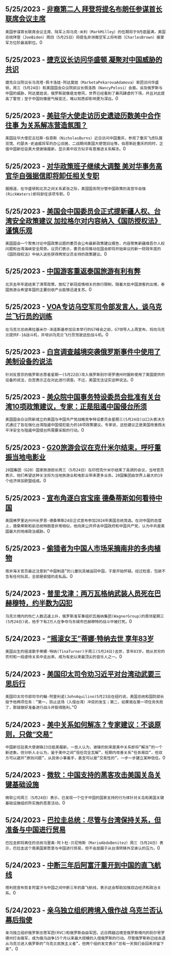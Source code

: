 
  ## 5/25/2023 - [非裔第二人 拜登将提名布朗任参谋首长联席会议主席](https://www.voachinese.com/a/biden-nominates-new-top-military-commander-20230525/7108500.html)
 ```美国参谋首长联席会议主席、陆军上将马克·米利（MarkMilley）的任期将于9月底届满，美国总统拜登（JoeBiden）周四（5月25日）将提名非洲裔空军上将布朗（CharlesBrown）接掌军方位阶最高职位。```0
  ## 5/25/2023 - [捷克议长访问华盛顿 凝聚对中国威胁的共识](https://www.voachinese.com/a/czech-speaker-in-us-focusing-china-threat-20230525/7108477.html)
 ```捷克众议院议长马克塔·佩卡洛娃·阿达莫娃（MarketaPekarovaAdamova）率团访问华盛顿，周三（5月24日）和美国国会众议院前议长佩洛西（NancyPelosi）会面。谈及俄罗斯与中国的威胁，阿达莫娃说，俄罗斯就像是龙卷风，世界已经看到了暴风肆虐的下场，并且对此提高了警觉；至于中国则像是气候变迁，难以知悉却影响更为深远。```0
  ## 5/25/2023 - [美驻华大使走访历史遗迹历数美中合作往事 为关系解冻营造氛围？](https://www.voachinese.com/a/us-ambassador-visits-historic-sites-amid-efforts-to-improve-us-china-tie-20230525/7108449.html)
 ```美国驻华大使尼古拉斯·伯恩斯（NicholasBurns）近日访问中国重庆，参观了重庆飞虎队展览馆、约瑟夫·史迪威将军的办公旧居、二战期间美国大使馆旧址等。伯恩斯赴重庆的同时，正值中国新任驻美大使谢锋履新，显示美中双方似乎有意推进关系解冻。```0
  ## 5/25/2023 - [对华政策班子继续大调整 美对华事务高官华自强据信即将卸任相关专职](https://www.voachinese.com/a/report-us-top-china-policy-official-to-step-down-20230525/7108396.html)
 ```据报道，在华盛顿和北京之间关系紧张之际，美国国务院分管中国政策的高官华自强(RickWaters)即将卸任该项专职。```0
  ## 5/25/2023 - [美国会中国委员会正式提新疆人权、台湾安全政策建议 加拉格尔对内容纳入《国防授权法》谨慎乐观](https://www.voachinese.com/a/us-house-china-committee-policy-recommendations-20230524/7108321.html)
 ```美国国会一个聚焦讨论中国政策议题的委员会公布最新政策建议报告，内容聚焦新疆维吾尔人权问题和台湾海峡安全局势。议员们表示，委员会将推动在国会即将开始审议的新一财政年度的《国防授权法》中纳入这些获得两党议员支持的政策建议。```0
  ## 5/25/2023 - [中国游客重返泰国旅游有利有弊](https://www.voachinese.com/a/return-of-chinese-tourists-to-thailand-has-its-pros-and-cons-20230524/7108284.html)
 ```北京去年年底结束了清零政策，放松了新冠疫情相关的旅行限制，随着大批中国游客的出境，泰国旅游业希望本国的主要创收产业能够迅速复苏。```0
  ## 5/25/2023 - [VOA专访乌空军司令部发言人，谈乌克兰飞行员的训练](https://www.voachinese.com/a/voa-interview-ukrainian-air-forces-command-spokesperson-ihnat-20230524/7108291.html)
 ```在乌克兰总统弗拉基米尔·泽连斯基参加日本举行的G7峰会之前，G7领导人上周宣布，将向乌克兰提供F-16战斗机，并培训乌克兰飞行员驾驶这些战斗机。```0
  ## 5/25/2023 - [白宫调查越境突袭俄罗斯事件中使用了美制设备的说法](https://www.voachinese.com/a/white-house-investigating-claims-of-us-made-equipment-being-used-in-raid-in-russia-20230524/7108287.html)
 ```针对反普京的俄罗斯志愿者星期一(5月22日)攻入俄罗斯别尔哥罗德州时据称使用了美国提供的设备的说法，白宫表示正在对此进行调查。不过，美国无法证实这种说法。```0
  ## 5/25/2023 - [美众院中国事务特设委员会批准有关台湾10项政策建议，专家：正是阻遏中国侵台所须](https://www.voachinese.com/a/experts-said-select-committee-on-ccp-recommendations-are-just-whats-needed-to-deter-chinese-invastion-against-taiwan/7107900.html)
 ```美国国会众议院新成立的美国与中国共产党战略竞争特设委员会星期三(5月24日)以口头表决方式通过了旨在强化台湾阻遏中国侵犯能力的10项政策建议。专家说，这些建议正是美国改善西太平洋安全与阻遏中国侵台所需要采取的行动。```0
  ## 5/25/2023 - [G20旅游会议在克什米尔结束，呼吁重振当地电影业](https://www.voachinese.com/a/g20-tourism-meeting-ends-in-kashmir-with-appeals-to-revive-local-cinema-20230524/7107901.html)
 ```20国集团（G20）国家旅游部长周三（5月24日）在印控克什米尔结束了高调的会议，当地官员表示，他们希望这种关注将为当地旅游业和电影业带来更多业务。20国集团由世界上最大的19个经济体加欧盟组成。```0
  ## 5/25/2023 - [宣布角逐白宫宝座 德桑蒂斯如何看待中国](https://www.voachinese.com/a/florida-gov-ron-desantis-launches-2024-presidential-campaign/7107880.html)
 ```美国佛罗里达州州长罗恩·德桑蒂斯24日正式宣布参加2024年美国总统竞选。在对中国的态度上，德桑蒂斯和前总统特朗普非常相似，他向来公开抨击中国政府和中国共产党，认为中共是美国最大的地缘政治威胁。```0
  ## 5/25/2023 - [偷猎者为中国人市场采摘南非的多肉植物](https://www.voachinese.com/a/succulent-smuggled-to-chinese-market-20230524/7107906.html)
 ```南非海关官员最近注意到“中国制造”的儿童玩具被运回中国，于是开始怀疑。经过检查，包装不含有任何玩具，全部是偷猎的走私品。```0
  ## 5/24/2023 - [普里戈津：两万瓦格纳武装人员死在巴赫穆特，约半数为囚犯](https://www.voachinese.com/a/wagner-chief-20-000-of-his-forces-killed-in-bakhmut-fighting-20230524/7107870.html)
 ```乌克兰境内的伤亡人数迅速上升，俄罗斯准军事组织瓦格纳集团(WagnerGroup)的首领星期三(5月24日)说，他手下有2万人在争夺乌东城市巴赫穆特的战斗中被打死。```0
  ## 5/24/2023 - [“摇滚女王”蒂娜·特纳去世 享年83岁](https://www.voachinese.com/a/queen-of-rock-n-roll-tina-turner-dies-at-83-20230524/7107847.html)
 ```美国出生的摇滚歌手蒂娜·特纳(TinaTurner)于周三(5月24日)去世，享年83岁。她从贫穷的农村和一段虐待关系中走出来，成为有史以来最顶尖的音乐人之一。```0
  ## 5/24/2023 - [美国印太司令劝习近平对台湾动武要三思后行](https://www.voachinese.com/a/indo-pacific-commander-admiral-aquilino-on-taiwan-and-xi-jinping/7107836.html)
 ```美国印太司令部司令约翰·阿奎利诺(JohnAquilino)5月23日在纽约说，美国总统和国防部长授予他两项任务：“第一，防止这场（入侵台湾）冲突的发生；第二，如果我在第一项任务失败了，那就做好准备进行战斗并取得胜利。”```0
  ## 5/24/2023 - [美中关系如何解冻？专家建议：不谈原则，只做“交易”](https://www.voachinese.com/a/us-china-thaw-20230524/7107747.html)
 ```中国新任驻美大使谢锋23日抵美履新。一些人认为，谢锋的到来是美中关系即将“解冻”的一个新迹象。但分析人士认为，鉴于美中之间“信任完全瓦解”，短期内改善关系“任务艰巨”，但双方可以避开“原则问题”，从具体小事着手，甚至可以是“交易性的”，一步一步建立某种信任。```0
  ## 5/24/2023 - [微软：中国支持的黑客攻击美国关岛关键基础设施](https://www.voachinese.com/a/microsoft-says-china-backed-hacker-targeted-critical-infrastructure-in-guam-us-20230524/7107780.html)
 ```微软公司周三（5月24日）表示，已发现一个位于中国的国家支持的行为体针对关岛和美国关键基础设施组织所实施的恶意活动。```0
  ## 5/24/2023 - [巴拉圭总统：尽管与台湾保持关系，但准备与中国进行贸易](https://www.voachinese.com/a/paraguay-ready-to-trade-with-china-despite-taiwan-relations-20230524/7107728.html)
 ```巴拉圭即将离任的总统马里奥·阿卜杜·贝尼特斯（MarioAbdoBenitez）周三（5月24日）表示，巴拉圭这个南美国家愿意与中国进行贸易，但不会屈服于从台湾转移外交承认的压力。```0
  ## 5/24/2023 - [中断三年后阿富汗重开到中国的直飞航线](https://www.voachinese.com/a/taliban-restarts-direct-flight-20230524/7107606.html)
 ```塔利班宣布恢复阿富汗与中国之间中断三年的直飞航线，表示这会帮助加强双边经济和政治关系。```0
  ## 5/24/2023 - [亲乌独立组织跨境入俄作战  乌克兰否认幕后指使](https://www.voachinese.com/a/russian-volunteer-corps-fight-for-ukraine-across-the-ukranie-border-20230525/7107608.html)
 ```亲乌独立组织俄罗斯志愿军团(RVC)和俄罗斯自由军团，近日跨越边境至俄罗斯境内的别尔哥罗德州打击俄军，成为俄乌战争15个月以来最大规模的入侵俄罗斯的行动。尽管俄罗斯称已经击退从乌克兰进入俄罗斯的“乌克兰民族主义者”，但两个组织发文表示“总有一天我们会回来并留下来”。```0